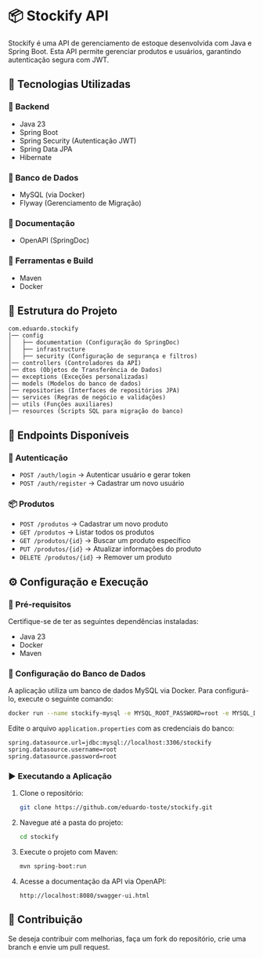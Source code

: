 # 📦 Stockify API

Stockify é uma API de gerenciamento de estoque desenvolvida com Java e Spring Boot. Esta API permite gerenciar produtos e usuários, garantindo autenticação segura com JWT.

## 🚀 Tecnologias Utilizadas

### 📌 Backend
- Java 23
- Spring Boot
- Spring Security (Autenticação JWT)
- Spring Data JPA
- Hibernate

### 📌 Banco de Dados
- MySQL (via Docker)
- Flyway (Gerenciamento de Migração)

### 📌 Documentação
- OpenAPI (SpringDoc)

### 📌 Ferramentas e Build
- Maven
- Docker

## 📂 Estrutura do Projeto

```
com.eduardo.stockify
│── config
│   ├── documentation (Configuração do SpringDoc)
│   ├── infrastructure
│   ├── security (Configuração de segurança e filtros)
│── controllers (Controladores da API)
│── dtos (Objetos de Transferência de Dados)
│── exceptions (Exceções personalizadas)
│── models (Modelos do banco de dados)
│── repositories (Interfaces de repositórios JPA)
│── services (Regras de negócio e validações)
│── utils (Funções auxiliares)
│── resources (Scripts SQL para migração do banco)
```

## 📌 Endpoints Disponíveis

### 🔐 Autenticação
- `POST /auth/login` → Autenticar usuário e gerar token
- `POST /auth/register` → Cadastrar um novo usuário

### 📦 Produtos
- `POST /produtos` → Cadastrar um novo produto
- `GET /produtos` → Listar todos os produtos
- `GET /produtos/{id}` → Buscar um produto específico
- `PUT /produtos/{id}` → Atualizar informações do produto
- `DELETE /produtos/{id}` → Remover um produto

## ⚙️ Configuração e Execução

### 📌 Pré-requisitos
Certifique-se de ter as seguintes dependências instaladas:
- Java 23
- Docker
- Maven

### 🔧 Configuração do Banco de Dados
A aplicação utiliza um banco de dados MySQL via Docker. Para configurá-lo, execute o seguinte comando:
```sh
docker run --name stockify-mysql -e MYSQL_ROOT_PASSWORD=root -e MYSQL_DATABASE=stockify -p 3306:3306 -d mysql:latest
```
Edite o arquivo `application.properties` com as credenciais do banco:
```properties
spring.datasource.url=jdbc:mysql://localhost:3306/stockify
spring.datasource.username=root
spring.datasource.password=root
```

### ▶️ Executando a Aplicação
1. Clone o repositório:
   ```sh
   git clone https://github.com/eduardo-toste/stockify.git
   ```
2. Navegue até a pasta do projeto:
   ```sh
   cd stockify
   ```
3. Execute o projeto com Maven:
   ```sh
   mvn spring-boot:run
   ```
4. Acesse a documentação da API via OpenAPI:
   ```
   http://localhost:8080/swagger-ui.html
   ```

## 🤝 Contribuição
Se deseja contribuir com melhorias, faça um fork do repositório, crie uma branch e envie um pull request.